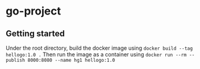 # go-project


## Getting started
Under the root directory, build the docker image using `docker build --tag hellogo:1.0 .` Then run the image as a container using `docker run --rm --publish 8000:8080 --name hg1 hellogo:1.0`
